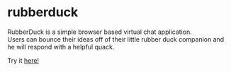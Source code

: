 # rubberduck
RubberDuck is a simple browser based virtual chat application.
<br>Users can bounce their ideas off of their little rubber duck companion and he will respond with a helpful quack.

Try it <a href="https://spiggiecode.github.io/rubberduck/">here!</a>

